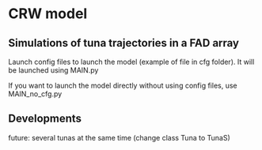 # CRW model

## Simulations of tuna trajectories in a FAD array

Launch config files to launch the model (example of file in cfg folder). It will be launched using MAIN.py

If you want to launch the model directly without using config files, use MAIN_no_cfg.py

## Developments

future:
	several tunas at the same time (change class Tuna to TunaS)
